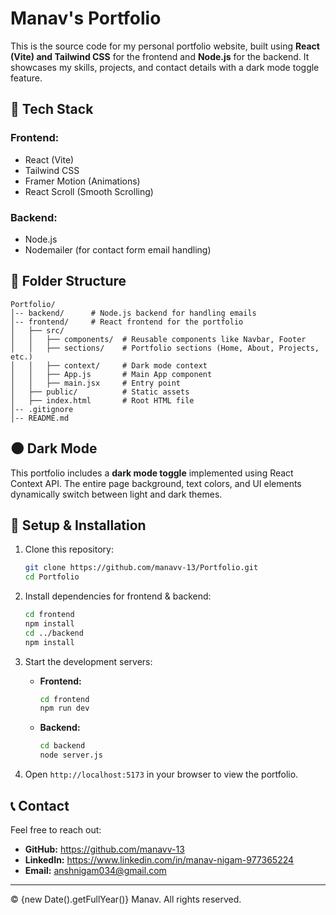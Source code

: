 # Manav's Portfolio

This is the source code for my personal portfolio website, built using **React (Vite) and Tailwind CSS** for the frontend and **Node.js** for the backend. It showcases my skills, projects, and contact details with a dark mode toggle feature.

## 🚀 Tech Stack

### **Frontend:**
- React (Vite)
- Tailwind CSS
- Framer Motion (Animations)
- React Scroll (Smooth Scrolling)

### **Backend:**
- Node.js
- Nodemailer (for contact form email handling)

## 📁 Folder Structure
```
Portfolio/
│-- backend/      # Node.js backend for handling emails
│-- frontend/     # React frontend for the portfolio
│   ├── src/
│   │   ├── components/  # Reusable components like Navbar, Footer
│   │   ├── sections/    # Portfolio sections (Home, About, Projects, etc.)
│   │   ├── context/     # Dark mode context
│   │   ├── App.js       # Main App component
│   │   ├── main.jsx     # Entry point
│   ├── public/          # Static assets
│   ├── index.html       # Root HTML file
│-- .gitignore
│-- README.md
```

## 🌑 Dark Mode
This portfolio includes a **dark mode toggle** implemented using React Context API. The entire page background, text colors, and UI elements dynamically switch between light and dark themes.

## 🔧 Setup & Installation
1. Clone this repository:
   ```sh
   git clone https://github.com/manavv-13/Portfolio.git
   cd Portfolio
   ```

2. Install dependencies for frontend & backend:
   ```sh
   cd frontend
   npm install
   cd ../backend
   npm install
   ```

3. Start the development servers:
   - **Frontend:**
     ```sh
     cd frontend
     npm run dev
     ```
   - **Backend:**
     ```sh
     cd backend
     node server.js
     ```

4. Open `http://localhost:5173` in your browser to view the portfolio.

## 📞 Contact
Feel free to reach out:
- **GitHub:** https://github.com/manavv-13
- **LinkedIn:** https://www.linkedin.com/in/manav-nigam-977365224
- **Email:** anshnigam034@gmail.com

---
© {new Date().getFullYear()} Manav. All rights reserved.

